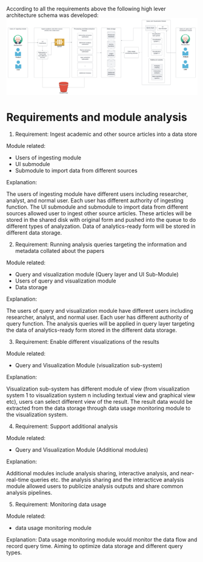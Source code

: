 According to all the requirements above the following high lever architecture schema was developed:
![High Lever Architecture schema](./images/high-level-architecture-schema.png "High Lever Architecture schema")

#   Requirements and module analysis

1. Requirement: Ingest academic and other source articles into a data store

Module related:
- Users of ingesting module
- UI submodule
- Submodule to import data from different sources

Explanation:

The users of ingesting module have different users including researcher, analyst, and normal user. 
Each user has different authority of ingesting function. The UI submodule and submodule to import data from 
different sources allowed user to ingest other source articles. These articles will be stored in the shared disk 
with original form and pushed into the queue to do different types of analyzation. Data of analytics-ready form 
will be stored in different data storage.

2. Requirement: Running analysis queries targeting the information and metadata collated about the papers

Module related:
- Query and visualization module (Query layer and UI Sub-Module)
- Users of query and visualization module
- Data storage		

Explanation:

The users of query and visualization module have different users including researcher, analyst, and normal user. 
Each user has different authority of query function. The analysis queries will be applied in query layer targeting 
the data of analytics-ready form stored in the different data storage.


3. Requirement: Enable different visualizations of the results 

Module related: 
- Query and Visualization Module (visualization sub-system)

Explanation:

Visualization sub-system has different module of view (from visualization system 1 to visualization system n including 
textual view and graphical view etc), users can select different view of the result. 
The result data would be extracted from the data storage through data usage monitoring module to the visualization 
system.

4. Requirement: Support additional analysis 

Module related: 
- Query and Visualization Module (Additional modules)

Explanation:

Additional modules include analysis sharing, interactive analysis, and near-real-time queries etc. 
the analysis sharing and the interacticve analysis module allowed users to publicize analysis outputs and 
share common analysis pipelines. 

5. Requirement: Monitoring data usage 

Module related: 
- data usage monitoring module

Explanation: 
Data usage monitoring module would monitor the data flow and record query time. 
Aiming to optimize data storage and different query types.




